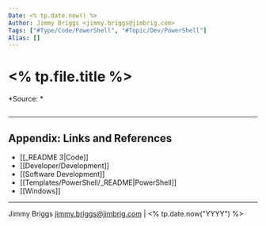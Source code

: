 ```yaml
---
Date: <% tp.date.now() %>
Author: Jimmy Briggs <jimmy.briggs@jimbrig.com>
Tags: ["#Type/Code/PowerShell", "#Topic/Dev/PowerShell"]
Alias: []
---
```


# <% tp.file.title %>

*Source: *

```powershell

```

***

## Appendix: Links and References

- [[_README 3|Code]]
- [[Developer/Development]]
- [[Software Development]]
- [[Templates/PowerShell/_README|PowerShell]]
- [[Windows]]


***

Jimmy Briggs <jimmy.briggs@jimbrig.com> | <% tp.date.now("YYYY") %>